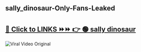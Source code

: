 
 ## sally_dinosaur-Only-Fans-Leaked

# <h2><a href="https://clipsfans.com/sally_dinosaur&ref=git">🔗 Click to LINKS ⏩⏩ 👉 🟢 sally dinosaur </a></h2>

<a href="https://clipsfans.com/sally_dinosaur&ref=git" rel="nofollow" data-target="animated-image.originalLink"><img src="https://i.ibb.co.com/xMMVF88/686577567.gif" alt="Viral Video Original" style="max-width: 100%; display: inline-block;" data-target="animated-image.originalImage"></a>
